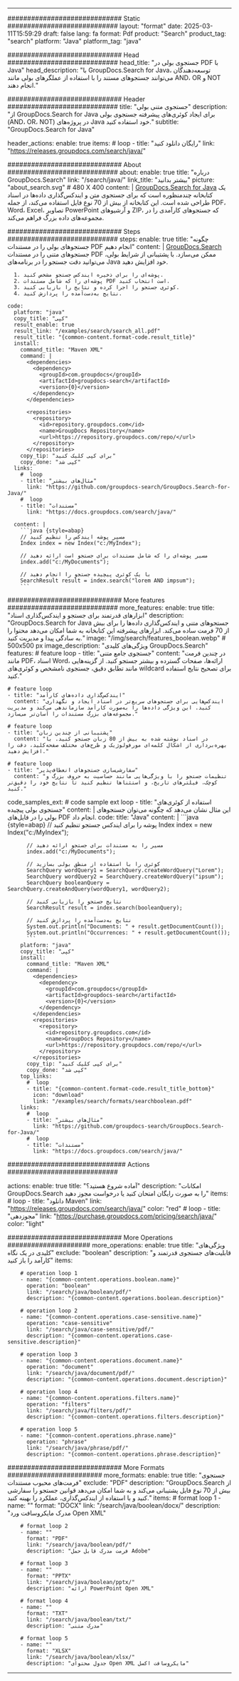 
---
############################# Static ############################
layout: "format"
date:  2025-03-11T15:59:29
draft: false
lang: fa
format: Pdf
product: "Search"
product_tag: "search"
platform: "Java"
platform_tag: "java"

############################# Head ############################
head_title: "جستجوی بولی در PDF با Java"
head_description: "با GroupDocs.Search for Java، توسعه‌دهندگان می‌توانند جستجوهای مستند را با استفاده از عملگرهای بولی مانند AND، OR و NOT انجام دهند."

############################# Header ############################
title: "جستجوی متنی بولی" 
description: "از GroupDocs.Search for Java برای ایجاد کوئری‌های پیشرفته جستجوی بولی (AND، OR، NOT) در پروژه‌های Java خود استفاده کنید."
subtitle: "GroupDocs.Search for Java" 

header_actions:
  enable: true
  items:
    #  loop
    - title: "رایگان دانلود کنید"
      link: "https://releases.groupdocs.com/search/java/"
      
############################# About ############################
about:
    enable: true
    title: "درباره GroupDocs.Search"
    link: "/search/java/"
    link_title: "بیشتر بدانید"
    picture: "about_search.svg" # 480 X 400
    content: |
       [GroupDocs.Search for Java](/search/java/) یک کتابخانه چندمنظوره است که برای جستجوی متن و ایندکس‌گذاری داده‌ها در اسناد طراحی شده است. این کتابخانه از بیش از 70 نوع فایل استفاده می‌کند، از جمله PDF، Word، Excel، تصاویر PowerPoint و آرشیوهای ZIP، که جستجوهای کارآمدی را در مجموعه‌های داده بزرگ فراهم می‌کند.

############################# Steps ############################
steps:
    enable: true
    title: "چگونه جستجوهای بولی را در مستندات PDF انجام دهیم"
    content: |
      [GroupDocs.Search](/search/java/) جستجوهای متنی را در مستندات PDF ممکن می‌سازد. با پشتیبانی از شرایط بولی، می‌توانید دقت جستجو را در برنامه‌های Java خود افزایش دهید.
      
      1. پوشه‌ای را برای ذخیره ایندکس جستجو مشخص کنید.
      2. پوشه‌ای را که شامل مستندات PDF است انتخاب کنید.
      3. کوئری جستجو را اجرا کرده و نتایج را بازیابی کنید.
      4. نتایج به‌دست‌آمده را پردازش کنید.
   
    code:
      platform: "java"
      copy_title: "کپی"
      result_enable: true
      result_link: "/examples/search/search_all.pdf"
      result_title: "{common-content.format-code.result_title}"
      install:
        command_title: "Maven XML"
        command: |
          <dependencies>
            <dependency>
              <groupId>com.groupdocs</groupId>
              <artifactId>groupdocs-search</artifactId>
              <version>{0}</version>
            </dependency>
          </dependencies>

          <repositories>
            <repository>
              <id>repository.groupdocs.com</id>
              <name>GroupDocs Repository</name>
              <url>https://repository.groupdocs.com/repo/</url>
            </repository>
          </repositories>
        copy_tip: "برای کپی کلیک کنید"
        copy_done: "کپی شد"
      links:
        #  loop
        - title: "مثال‌های بیشتر"
          link: "https://github.com/groupdocs-search/GroupDocs.Search-for-Java/"
        #  loop
        - title: "مستندات"
          link: "https://docs.groupdocs.com/search/java/"
          
      content: |
        ```java {style=abap}
        // مسیر پوشه ایندکس را تنظیم کنید
        Index index = new Index("c:/MyIndex");

        // مسیر پوشه‌ای را که شامل مستندات برای جستجو است ارائه دهید
        index.add("c:/MyDocuments");

        // با یک کوئری پیچیده جستجو را انجام دهید
        SearchResult result = index.search("lorem AND impsum");
        ```            

############################# More features ############################
more_features:
  enable: true
  title: "ابزارهای قدرتمند برای جستجو و ایندکس‌گذاری اسناد"
  description: "GroupDocs.Search for Java جستجوهای متنی و ایندکس‌گذاری داده‌ها را برای بیش از 70 فرمت ساده می‌کند. ابزارهای پیشرفته این کتابخانه به شما امکان می‌دهد محتوا را به سادگی پیدا و مدیریت کنید."
  image: "/img/search/features_boolean.webp" # 500x500 px
  image_description: "ویژگی‌های کلیدی GroupDocs.Search"
  features:
    # feature loop
    - title: "جستجوی جامع متنی"
      content: "در چندین فرمت مانند PDF، اسناد Word، ارائه‌ها، صفحات گسترده و بیشتر جستجو کنید. از گزینه‌هایی مانند تطابق دقیق، جستجوی نامشخص و کوئری‌های wildcard برای تصحیح نتایج استفاده کنید."

    # feature loop
    - title: "ایندکس‌گذاری داده‌های کارآمد"
      content: "ایندکس‌هایی برای جستجوهای سریع‌تر در اسناد ایجاد و نگهداری کنید. این ویژگی داده‌ها را به‌صورت کارآمد سازماندهی می‌کند و مدیریت مجموعه‌های بزرگ مستندات را آسان‌تر می‌سازد."

    # feature loop
    - title: "پشتیبانی از چندین زبان"
      content: "در اسناد نوشته شده به بیش از 80 زبان جستجو کنید. با بهره‌برداری از اشکال کلمه‌ای مورفولوژیک و طرح‌های مختلف صفحه‌کلید، دقت را افزایش دهید."

    # feature loop
    - title: "سفارشی‌سازی جستجوهای انعطاف‌پذیر"
      content: "تنظیمات جستجو را با ویژگی‌هایی مانند حساسیت به حروف بزرگ و کوچک، فیلترهای تاریخ، و استثناها تنظیم کنید تا نتایج خود را دقیق‌تر کنید."
      
  code_samples_ext:
    # code sample ext loop
    - title: "استفاده از کوئری‌های جستجوی بولی پیچیده"
      content: |
        این مثال نشان می‌دهد که چگونه می‌توان جستجوهای بولی را در فایل‌های PDF انجام داد.
      code:
        title: "Java"
        content: |
          ```java {style=abap}
          // پوشه را برای ایندکس جستجو تنظیم کنید
          Index index = new Index("c:/MyIndex");
              
          // مسیر را به مستندات برای جستجو ارائه دهید
          index.add("c:/MyDocuments");

          // کوئری را با استفاده از منطق بولی بسازید
          SearchQuery wordQuery1 = SearchQuery.createWordQuery("Lorem");
          SearchQuery wordQuery2 = SearchQuery.createWordQuery("ipsum");
          SearchQuery booleanQuery = SearchQuery.createAndQuery(wordQuery1, wordQuery2);

          // نتایج جستجو را بازیابی کنید
          SearchResult result = index.search(booleanQuery);
          
          // نتایج به‌دست‌آمده را پردازش کنید
          System.out.println("Documents: " + result.getDocumentCount());
          System.out.println("Occurrences: " + result.getDocumentCount());
          ```
        platform: "java"
        copy_title: "کپی"
        install:
          command_title: "Maven XML"
          command: |
            <dependencies>
              <dependency>
                <groupId>com.groupdocs</groupId>
                <artifactId>groupdocs-search</artifactId>
                <version>{0}</version>
              </dependency>
            </dependencies>
            <repositories>
              <repository>
                <id>repository.groupdocs.com</id>
                <name>GroupDocs Repository</name>
                <url>https://repository.groupdocs.com/repo/</url>
              </repository>
            </repositories>
          copy_tip: "برای کپی کلیک کنید"
          copy_done: "کپی شد"
        top_links:
          #  loop
          - title: "{common-content.format-code.result_title_bottom}"
            icon: "download"
            link: "/examples/search/formats/searchboolean.pdf"
        links:
          #  loop
          - title: "مثال‌های بیشتر"
            link: "https://github.com/groupdocs-search/GroupDocs.Search-for-Java/"
          #  loop
          - title: "مستندات"
            link: "https://docs.groupdocs.com/search/java/"
            

            


############################## Actions ############################

actions:
  enable: true
  title: "آماده شروع هستید؟"
  description: "امکانات GroupDocs.Search را به صورت رایگان امتحان کنید یا درخواست مجوز دهید"
  items:
    #  loop
    - title: "دانلود Maven"
      link: "https://releases.groupdocs.com/search/java/"
      color: "red"
        #  loop
    - title: "مجوزدهی"
      link: "https://purchase.groupdocs.com/pricing/search/java/"
      color: "light"


############################# More Operations #####################
more_operations:
    enable: true
    title: "ویژگی‌های کلیدی در یک نگاه"
    exclude: "boolean"
    description: "قابلیت‌های جستجوی قدرتمند و کارآمد را باز کنید"
    items: 
          
        # operation loop 1
        - name: "{common-content.operations.boolean.name}"
          operation: "boolean"
          link: "/search/java/boolean/pdf/"
          description: "{common-content.operations.boolean.description}"

        # operation loop 2
        - name: "{common-content.operations.case-sensitive.name}"
          operation: "case-sensitive"
          link: "/search/java/case-sensitive/pdf/"
          description: "{common-content.operations.case-sensitive.description}"

        # operation loop 3
        - name: "{common-content.operations.document.name}"
          operation: "document"
          link: "/search/java/document/pdf/"
          description: "{common-content.operations.document.description}"

        # operation loop 4
        - name: "{common-content.operations.filters.name}"
          operation: "filters"
          link: "/search/java/filters/pdf/"
          description: "{common-content.operations.filters.description}"

        # operation loop 5
        - name: "{common-content.operations.phrase.name}"
          operation: "phrase"
          link: "/search/java/phrase/pdf/"
          description: "{common-content.operations.phrase.description}"
          
        
          
############################# More Formats ########################
more_formats:
    enable: true
    title: "جستجوی فرمت‌های محبوب مستندات"
    exclude: "PDF"
    description: "GroupDocs.Search از بیش از 70 نوع فایل پشتیبانی می‌کند و به شما امکان می‌دهد قوانین جستجو را سفارشی کنید و با استفاده از ایندکس‌گذاری، عملکرد را بهینه کنید."
    items: 
        # format loop 1
        - name: ""
          format: "DOCX"
          link: "/search/java/boolean/docx/"
          description: "مدرک مایکروسافت ورد Open XML"
          
        # format loop 2
        - name: ""
          format: "PDF"
          link: "/search/java/boolean/pdf/"
          description: "فرمت مدرک قابل حمل Adobe"
          
        # format loop 3
        - name: ""
          format: "PPTX"
          link: "/search/java/boolean/pptx/"
          description: "ارائه PowerPoint Open XML"

        # format loop 4
        - name: ""
          format: "TXT"
          link: "/search/java/boolean/txt/"
          description: "مدرک متنی"
          
        # format loop 5
        - name: ""
          format: "XLSX"
          link: "/search/java/boolean/xlsx/"
          description: "جدول محتوای Open XML مایکروسافت اکسل"
  

---